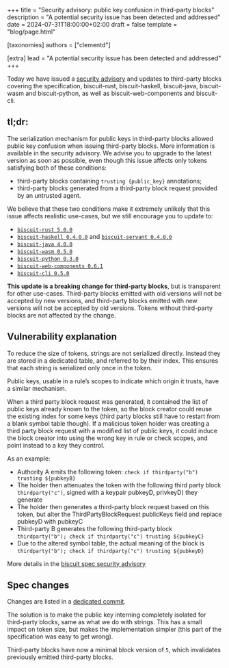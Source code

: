 +++
title = "Security advisory: public key confusion in third-party blocks"
description = "A potential security issue has been detected and addressed"
date = 2024-07-31T18:00:00+02:00
draft = false
template = "blog/page.html"

[taxonomies]
authors = ["clementd"]

[extra]
lead = "A potential security issue has been detected and addressed"
+++

Today we have issued a [security advisory](https://github.com/biscuit-auth/biscuit/security/advisories/GHSA-rgqv-mwc3-c78m) and updates to third-party blocks covering the specification, biscuit-rust, biscuit-haskell, biscuit-java, biscuit-wasm and biscuit-python, as well as biscuit-web-components and biscuit-cli.

## tl;dr:

The serialization mechanism for public keys in third-party blocks allowed public key confusion when issuing third-party blocks. More information is available in the security advisory. We advise you to upgrade to the latest version as soon as possible, even though this issue affects only tokens satisfying both of these conditions:

- third-party blocks containing `trusting {public_key}` annotations;
- third-party blocks generated from a third-party block request provided by an untrusted agent.

We believe that these two conditions make it extremely unlikely that this issue affects realistic use-cases, but we still encourage you to update to:

- [`biscuit-rust 5.0.0`](https://crates.io/crates/biscuit-auth/5.0.0)
- [`biscuit-haskell 0.4.0.0`](https://hackage.haskell.org/package/biscuit-haskell-0.4.0.0) and [`biscuit-servant 0.4.0.0`](https://hackage.haskell.org/package/biscuit-servant-0.4.0.0)
- [`biscuit-java 4.0.0`](https://central.sonatype.com/artifact/org.biscuitsec/biscuit/4.0.0)
- [`biscuit-wasm 0.5.0`](https://www.npmjs.com/package/@biscuit-auth/biscuit-wasm/v/0.5.0)
- [`biscuit-python 0.3.0`](https://pypi.org/project/biscuit-python/0.3.0/)
- [`biscuit-web-components 0.6.1`](https://www.npmjs.com/package/@biscuit-auth/web-components/v/0.6.1)
- [`biscuit-cli 0.5.0`](https://crates.io/crates/biscuit-cli/0.5.0)

**This update is a breaking change for third-party blocks**, but is transparent for other use-cases. Third-party blocks emitted with old versions will not be accepted by new versions, and third-party blocks emitted with new versions will not be accepted by old versions. Tokens without third-party blocks are not affected by the change.

## Vulnerability explanation

To reduce the size of tokens, strings are not serialized directly. Instead they are stored in a dedicated table, and referred to by their index. This ensures that each string is serialized only once in the token.

Public keys, usable in a rule’s scopes to indicate which origin it trusts, have a similar mechanism.  

When a third party block request was generated, it contained the list of public keys already known to the token, so the block creator could reuse the existing index for some keys (third party blocks still have to restart from a blank symbol table though).
If a malicious token holder was creating a third party block request with a modified list of public keys, it could induce the block creator into using the wrong key in rule or check scopes, and point instead to a key they control.

As an example:

- Authority A emits the following token: `check if thirdparty("b") trusting ${pubkeyB}`
- The holder then attenuates the token with the following third party block `thirdparty("c")`, signed with a keypair pubkeyD, privkeyD) they generate
- The holder then generates a third-party block request based on this token, but alter the ThirdPartyBlockRequest publicKeys field and replace pubkeyD with pubkeyC
- Third-party B generates the following third-party block `thirdparty("b"); check if thirdparty("c") trusting ${pubkeyC}`
- Due to the altered symbol table, the actual meaning of the block is `thirdparty("b"); check if thirdparty("c") trusting ${pubkeyD}`

More details in the [biscuit spec security advisory](https://github.com/biscuit-auth/biscuit/security/advisories/GHSA-rgqv-mwc3-c78m)

## Spec changes

Changes are listed in a [dedicated commit](https://github.com/biscuit-auth/biscuit/commit/c87cbb5d778964d6574df3e9e6579567cad12fff).

The solution is to make the public key interning completely isolated for third-party blocks, same as what we do with strings. This has a small impact on token size, but makes the implementation simpler (this part of the specification was easy to get wrong).

Third-party blocks have now a minimal block version of `5`, which invalidates previously emitted third-party blocks.
